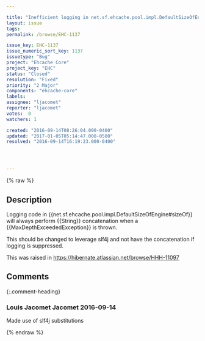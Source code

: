 ```yaml
---

title: "Inefficient logging in net.sf.ehcache.pool.impl.DefaultSizeOfEngine"
layout: issue
tags: 
permalink: /browse/EHC-1137

issue_key: EHC-1137
issue_numeric_sort_key: 1137
issuetype: "Bug"
project: "Ehcache Core"
project_key: "EHC"
status: "Closed"
resolution: "Fixed"
priority: "2 Major"
components: "ehcache-core"
labels: 
assignee: "ljacomet"
reporter: "ljacomet"
votes:  0
watchers: 1

created: "2016-09-14T08:26:04.000-0400"
updated: "2017-01-05T05:14:47.000-0500"
resolved: "2016-09-14T16:19:23.000-0400"




---
```


{% raw %}

## Description

<div markdown="1" class="description">

Logging code in \{\{net.sf.ehcache.pool.impl.DefaultSizeOfEngine#sizeOf\}\} will always perform \{\{String\}\} concatenation when a \{\{MaxDepthExceededException\}\} is thrown.

This should be changed to leverage slf4j and not have the concatenation if logging is suppressed.

This was raised in https://hibernate.atlassian.net/browse/HHH-11097

</div>

## Comments


{:.comment-heading}
### **Louis Jacomet Jacomet** <span class="date">2016-09-14</span>

<div markdown="1" class="comment">

Made use of slf4j substitutions

</div>



{% endraw %}
